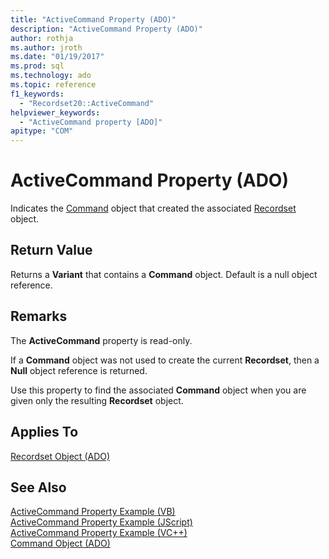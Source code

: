 ```yaml
---
title: "ActiveCommand Property (ADO)"
description: "ActiveCommand Property (ADO)"
author: rothja
ms.author: jroth
ms.date: "01/19/2017"
ms.prod: sql
ms.technology: ado
ms.topic: reference
f1_keywords:
  - "Recordset20::ActiveCommand"
helpviewer_keywords:
  - "ActiveCommand property [ADO]"
apitype: "COM"
---
```

# ActiveCommand Property (ADO)
Indicates the [Command](./command-object-ado.md) object that created the associated [Recordset](./recordset-object-ado.md) object.  
  
## Return Value  
 Returns a **Variant** that contains a **Command** object. Default is a null object reference.  
  
## Remarks  
 The **ActiveCommand** property is read-only.  
  
 If a **Command** object was not used to create the current **Recordset**, then a **Null** object reference is returned.  
  
 Use this property to find the associated **Command** object when you are given only the resulting **Recordset** object.  
  
## Applies To  
 [Recordset Object (ADO)](./recordset-object-ado.md)  
  
## See Also  
 [ActiveCommand Property Example (VB)](./activecommand-property-example-vb.md)   
 [ActiveCommand Property Example (JScript)](./activecommand-property-example-jscript.md)   
 [ActiveCommand Property Example (VC++)](./activecommand-property-example-vc.md)   
 [Command Object (ADO)](./command-object-ado.md)